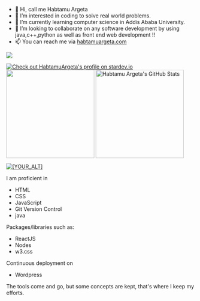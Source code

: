 - 👋 Hi, call me Habtamu Argeta
- 👀 I’m interested in coding to solve real world problems.
- 🌱 I’m currently learning computer science in Addis Ababa University.
- 💞️ I’m looking to collaborate on any software development by using java,c++,python as well as front end web development !!
- 📫 You can reach me via [habtamuargeta.com](https://habtamuargeta.github.io/Portfolio/)
  
![](https://visitor-badge.laobi.icu/badge?page_id=HabtamuArgeta)
<br>

[![Check out HabtamuArgeta's profile on stardev.io](https://stardev.io/developers/HabtamuArgeta/badge/languages/global.svg)](https://stardev.io/developers/HabtamuArgeta)
<a href="https://github.com/HabtamuArgeta/HabtamuArgeta">
  <img height="235px" align="center" src="https://github-readme-stats.vercel.app/api/top-langs/?username=HabtamuArgeta&hide=java&title_color=ffffff&text_color=c9cacc&icon_color=2bbc8a&bg_color=1d1f21" /></a>
<a href="https://github.com/HabtamuArgeta/HabtamuArgeta">
  <img height="235px" align="center" src="https://github-readme-stats.vercel.app/api?username=HabtamuArgeta&show_icons=true&line_height=27&count_private=true&title_color=ffffff&text_color=c9cacc&icon_color=2bbc8a&bg_color=1d1f21" alt="Habtamu Argeta's GitHub Stats" />
</a>  

<a href="https://habtamuargeta.github.io/My-Resum">
   <img src="http://github-readme-streak-stats.herokuapp.com?user=HabtamuArgeta&theme=prussian&hide_border=true" alt="[YOUR_ALT]"/>
 </a>

 I am proficient in  
- HTML  
- CSS  
- JavaScript  
- Git Version Control
- java

Packages/libraries such as:
- ReactJS
- Nodes
- w3.css 


Continuous deployment on  
- Wordpress

The tools come and go, but some concepts are kept, that's where I keep my efforts.


<!---
HabtamuArgeta/HabtamuArgeta is a ✨ special ✨ repository because its `README.md` (this file) appears on your GitHub profile.
You can click the Preview link to take a look at your changes.
--->
